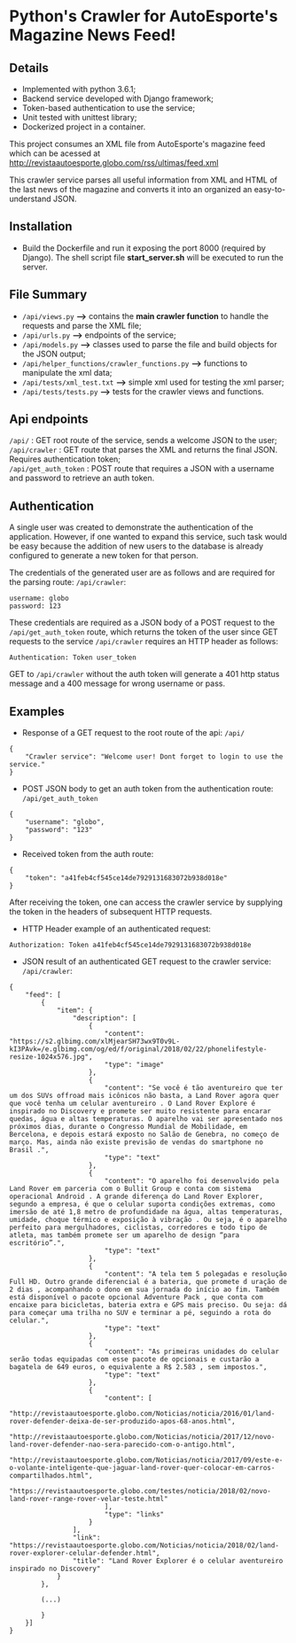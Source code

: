# Python's Crawler for AutoEsporte's Magazine News Feed!

## Details

* Implemented with python 3.6.1;
* Backend service developed with Django framework;
* Token-based authentication to use the service;
* Unit tested with unittest library;
* Dockerized project in a container.

This project consumes an XML file from AutoEsporte's magazine feed which can be acessed at
http://revistaautoesporte.globo.com/rss/ultimas/feed.xml

This crawler service parses all useful information from XML and HTML of the last news of the
magazine and converts it into an organized an easy-to-understand JSON.

## Installation

* Build the Dockerfile and run it exposing the port 8000 (required by Django). The shell script 
file **start_server.sh** will be executed to run the server.

## File Summary

* ```/api/views.py```  **-->** contains the **main crawler function** to handle the requests and parse the XML file; <br/>
* ```/api/urls.py```   **-->** endpoints of the service; <br/>
* ```/api/models.py``` **-->** classes used to parse the file and build objects for the JSON output; <br/>
* ```/api/helper_functions/crawler_functions.py``` **-->** functions to manipulate the xml data; <br/>
* ```/api/tests/xml_test.txt``` **-->** simple xml used for testing the xml parser; <br/>
* ```/api/tests/tests.py``` **-->** tests for the crawler views and functions. <br/>

## Api endpoints

```/api/``` : GET root route of the service, sends a welcome JSON to the user; <br/>
```/api/crawler``` : GET route that parses the XML and returns the final JSON. Requires authentication token; <br/>
```/api/get_auth_token``` : POST route that requires a JSON with a username and password to retrieve an auth token. <br/>

## Authentication

A single user was created to demonstrate the authentication of the application. However, if one wanted to expand this 
service, such task would be easy because the addition of new users to the database is already configured to generate 
a new token for that person.

The credentials of the generated user are as follows and are required for the parsing route: ```/api/crawler```:

```
username: globo
password: 123
```

These credentials are required as a JSON body of a POST request to the ```/api/get_auth_token``` route, which returns
the token of the user since GET requests to the service ```/api/crawler``` requires an HTTP header as follows:

```Authentication: Token user_token```

GET to ```/api/crawler``` without the auth token will generate a 401 http status message and a 400 message for wrong 
username or pass.

## Examples

* Response of a GET request to the root route of the api: ```/api/```

```
{
    "Crawler service": "Welcome user! Dont forget to login to use the service."
}
```

* POST JSON body to get an auth token from the authentication route: ```/api/get_auth_token```

```
{
    "username": "globo",
    "password": "123"	
}
```

* Received token from the auth route:

```
{
    "token": "a41feb4cf545ce14de7929131683072b938d018e"
}
```

After receiving the token, one can access the crawler service by supplying the token in the headers of subsequent HTTP requests.

* HTTP Header example of an authenticated request:
```
Authorization: Token a41feb4cf545ce14de7929131683072b938d018e
```

* JSON result of an authenticated GET request to the crawler service: ```/api/crawler```:

```
{
    "feed": [
        {
            "item": {
                "description": [
                    {
                        "content": "https://s2.glbimg.com/xlMjearSH73wx9T0v9L-kI3PAvk=/e.glbimg.com/og/ed/f/original/2018/02/22/phonelifestyle-resize-1024x576.jpg",
                        "type": "image"
                    },
                    {
                        "content": "Se você é tão aventureiro que ter um dos SUVs offroad mais icônicos não basta, a Land Rover agora quer que você tenha um celular aventureiro . O Land Rover Explore é inspirado no Discovery e promete ser muito resistente para encarar quedas, água e altas temperaturas. O aparelho vai ser apresentado nos próximos dias, durante o Congresso Mundial de Mobilidade, em Bercelona, e depois estará exposto no Salão de Genebra, no começo de março. Mas, ainda não existe previsão de vendas do smartphone no Brasil .",
                        "type": "text"
                    },
                    {
                        "content": "O aparelho foi desenvolvido pela Land Rover em parceria com o Bullit Group e conta com sistema operacional Android . A grande diferença do Land Rover Explorer, segundo a empresa, é que o celular suporta condições extremas, como imersão de até 1,8 metro de profundidade na água, altas temperaturas, umidade, choque térmico e exposição à vibração . Ou seja, é o aparelho perfeito para mergulhadores, ciclistas, corredores e todo tipo de atleta, mas também promete ser um aparelho de design “para escritório”.",
                        "type": "text"
                    },
                    {
                        "content": "A tela tem 5 polegadas e resolução Full HD. Outro grande diferencial é a bateria, que promete d uração de 2 dias , acompanhando o dono em sua jornada do início ao fim. Também está disponível o pacote opcional Adventure Pack , que conta com encaixe para bicicletas, bateria extra e GPS mais preciso. Ou seja: dá para começar uma trilha no SUV e terminar a pé, seguindo a rota do celular.",
                        "type": "text"
                    },
                    {
                        "content": "As primeiras unidades do celular serão todas equipadas com esse pacote de opcionais e custarão a bagatela de 649 euros, o equivalente a R$ 2.583 , sem impostos.",
                        "type": "text"
                    },
                    {
                        "content": [
                            "http://revistaautoesporte.globo.com/Noticias/noticia/2016/01/land-rover-defender-deixa-de-ser-produzido-apos-68-anos.html",
                            "http://revistaautoesporte.globo.com/Noticias/noticia/2017/12/novo-land-rover-defender-nao-sera-parecido-com-o-antigo.html",
                            "http://revistaautoesporte.globo.com/Noticias/noticia/2017/09/este-e-o-volante-inteligente-que-jaguar-land-rover-quer-colocar-em-carros-compartilhados.html",
                            "https://revistaautoesporte.globo.com/testes/noticia/2018/02/novo-land-rover-range-rover-velar-teste.html"
                        ],
                        "type": "links"
                    }
                ],
                "link": "https://revistaautoesporte.globo.com/Noticias/noticia/2018/02/land-rover-explorer-celular-defender.html",
                "title": "Land Rover Explorer é o celular aventureiro inspirado no Discovery"
            }
        }, 
        
        (...)
        
        }
    }]
}        
```
